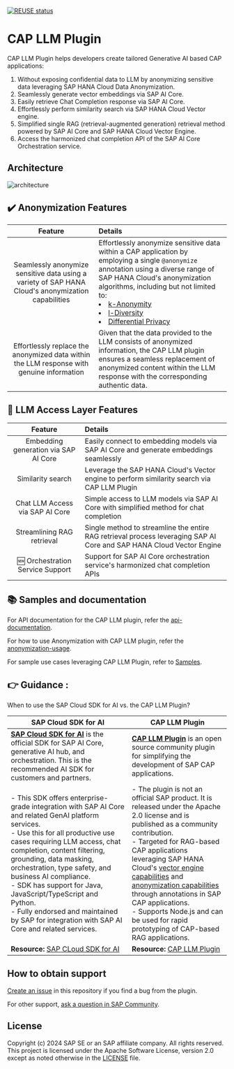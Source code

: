 [![REUSE status](https://api.reuse.software/badge/github.com/SAP-samples/cap-llm-plugin-samples)](https://api.reuse.software/info/github.com/SAP-samples/cap-llm-plugin-samples)


# CAP LLM Plugin

CAP LLM Plugin helps developers create tailored Generative AI based CAP applications:

1. Without exposing confidential data to LLM by anonymizing sensitive data leveraging SAP HANA Cloud Data Anonymization.
2. Seamlessly generate vector embeddings via SAP AI Core.
3. Easily retrieve Chat Completion response via SAP AI Core.
4. Effortlessly perform similarity search via SAP HANA Cloud Vector engine.
5. Simplified single RAG (retrieval-augmented generation) retrieval method powered by SAP AI Core and SAP HANA Cloud Vector Engine.
6. Access the harmonized chat completion API of the SAP AI Core Orchestration service.

## Architecture 

![architecture](./docs/images/Architecture.png)

## ✔️ Anonymization Features


|                         **Feature**                                                           |                                                           **Details**    
| :-------------------------------------------------------------------------------------------: | :------------------------------------------------------------------------------------------------------------------------------------
|  Seamlessly anonymize sensitive data using a variety of SAP HANA Cloud's anonymization capabilities |   Effortlessly anonymize sensitive data within a CAP application by employing a single `@anonymize` annotation using a diverse range of SAP HANA Cloud's anonymization algorithms, including but not limited to: <li> [k-Anonymity](https://help.sap.com/docs/SAP_HANA_PLATFORM/f88e51df089949b2af06ac891c77abf8/205f52e73c4a422e91fb9a0fbd5f3ec6.html)</li><li> [l-Diversity](https://help.sap.com/docs/SAP_HANA_PLATFORM/f88e51df089949b2af06ac891c77abf8/eeb681e53a06434ca8a0fd20ab9c2b7c.html)</li><li> [Differential Privacy](https://help.sap.com/docs/SAP_HANA_PLATFORM/f88e51df089949b2af06ac891c77abf8/ace3f36bad754cc9bbfe2bf473fccf2f.html)</li></ul>|
| Effortlessly replace the anonymized data within the LLM response with  genuine information|  Given that the data provided to the LLM consists of anonymized information, the CAP LLM plugin ensures a seamless replacement of anonymized content within the LLM response with the corresponding authentic data.    

## 🎯 LLM Access Layer Features

|                         **Feature**                                                           |                                                           **Details**    
| :-------------------------------------------------------------------------------------------: | :------------------------------------------------------------------------------------------------------------------------------------
|  Embedding generation via SAP AI Core | Easily connect to embedding models via SAP AI Core and generate embeddings seamlessly |
|  Similarity search  |  Leverage the SAP HANA Cloud's Vector engine to perform similarity search via CAP LLM Plugin |  
|  Chat LLM Access via SAP AI Core |   Simple access to LLM models via SAP AI Core with simplified method for chat completion |  
|  Streamlining RAG retrieval  |   Single method to streamline the entire RAG retrieval process leveraging SAP AI Core and SAP HANA Cloud Vector Engine |
|  :new: Orchestration Service Support | Support for SAP AI Core orchestration service's harmonized chat completion APIs


## 📚 Samples and documentation

For API documentation for the CAP LLM plugin, refer the [api-documentation](./docs/api-documentation.md).

For how to use Anonymization with CAP LLM plugin, refer the [anonymization-usage](./docs/anonymization-usage.md).

For sample use cases leveraging CAP LLM Plugin, refer to [Samples](./samples/).

## 👉 Guidance : 
When to use the SAP Cloud SDK for AI vs. the CAP LLM Plugin?

| **SAP Cloud SDK for AI** | **CAP LLM Plugin** |
|--------------------------|---------------------|
| [**SAP Cloud SDK for AI**](https://help.sap.com/docs/sap-ai-core/sap-ai-core-service-guide/libraries-and-sdks) is the official SDK for SAP AI Core, generative AI hub, and orchestration. This is the recommended AI SDK for customers and partners. | [**CAP LLM Plugin**](https://github.com/SAP-samples/cap-llm-plugin-samples) is an open source community plugin for simplifying the development of SAP CAP applications. |
| - This SDK offers enterprise-grade integration with SAP AI Core and related GenAI platform services.<br>- Use this for all productive use cases requiring LLM access, chat completion, content filtering, grounding, data masking, orchestration, type safety, and business AI compliance.<br>- SDK has support for Java, JavaScript/TypeScript and Python.<br>- Fully endorsed and maintained by SAP for integration with SAP AI Core and related services. | - The plugin is not an official SAP product. It is released under the Apache 2.0 license and is published as a community contribution.<br>- Targeted for RAG-based CAP applications leveraging SAP HANA Cloud's [vector engine capabilities](https://help.sap.com/docs/hana-cloud-database/sap-hana-cloud-sap-hana-database-vector-engine-guide/introduction?locale=en-US) and [anonymization capabilities](https://help.sap.com/docs/SAP_HANA_PLATFORM/b3ee5778bc2e4a089d3299b82ec762a7/6cf9d55f4d3d45b0bcdb41756d86629f.html?locale=en-US) through annotations in SAP CAP applications.<br>- Supports Node.js and can be used for rapid prototyping of CAP-based RAG applications. |
| **Resource:** [SAP CLoud SDK for AI](https://help.sap.com/docs/sap-ai-core/sap-ai-core-service-guide/libraries-and-sdks) | **Resource:** [CAP LLM Plugin](https://github.com/SAP-samples/cap-llm-plugin-samples) |

## How to obtain support
[Create an issue](https://github.com/SAP-samples/cap-llm-plugin-samples/issues) in this repository if you find a bug from the plugin.
 
For other support, [ask a question in SAP Community](https://answers.sap.com/questions/ask.html).

## License
Copyright (c) 2024 SAP SE or an SAP affiliate company. All rights reserved. This project is licensed under the Apache Software License, version 2.0 except as noted otherwise in the [LICENSE](LICENSE) file.
